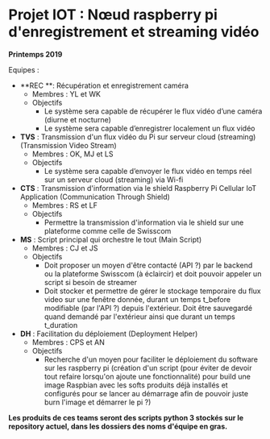 # Projet IOT : Nœud raspberry pi d'enregistrement et streaming vidéo
__Printemps 2019__



Equipes :



* **REC **: Récupération et enregistrement caméra
  * Membres : YL et WK
  * Objectifs
    * Le système sera capable de récupérer le flux vidéo d’une caméra (diurne et nocturne)
    * Le système sera capable d’enregistrer localement un flux vidéo
* **TVS** : Transmission d'un flux vidéo du Pi sur serveur cloud (streaming) (Transmission Video Stream)
  * Membres : OK, MJ et LS
  * Objectifs
    * Le système sera capable d’envoyer le flux vidéo en temps réel sur un serveur cloud (streaming) via Wi-fi
* **CTS** : Transmission d'information via le shield Raspberry Pi Cellular IoT Application (Communication Through Shield)
  * Membres : RS et LF
  * Objectifs
    * Permettre la transmission d'information via le shield sur une plateforme comme celle de Swisscom
* **MS** : Script principal qui orchestre le tout (Main Script)
  * Membres : CJ et JS
  * Objectifs
    * Doit proposer un moyen d'être contacté (API ?)  par le backend ou la plateforme Swisscom (à éclaircir) et doit pouvoir appeler un script si besoin de streamer
    * Doit stocker et permettre de gérer le stockage temporaire du flux video sur une fenêtre donnée, durant un temps t_before modifiable (par l'API ?) depuis l'extérieur. Doit être sauvegardé quand demandé par l'extérieur ainsi que durant un temps t_duration
* **DH** : Facilitation du déploiement (Deployment Helper)
  * Membres : CPS et AN
  * Objectifs
    * Recherche d'un moyen pour faciliter le déploiement du software sur les raspberry pi (création d'un script (pour éviter de devoir tout refaire lorsqu'on ajoute une fonctionnalité) pour build une image Raspbian avec les softs produits déjà installés et configurés pour se lancer au démarrage afin de pouvoir juste burn l'image et démarrer le pi ?)



**Les produits de ces teams seront des scripts python 3 stockés sur le repository actuel, dans les dossiers des noms d'équipe en gras.**